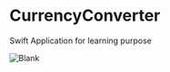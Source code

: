 # CurrencyConverter
Swift Application for learning purpose

![Blank](https://github.com/sabapathyk7/CurrencyConverter/assets/40764138/d003125a-3a99-41b1-bc15-4baf4393a6ce)
